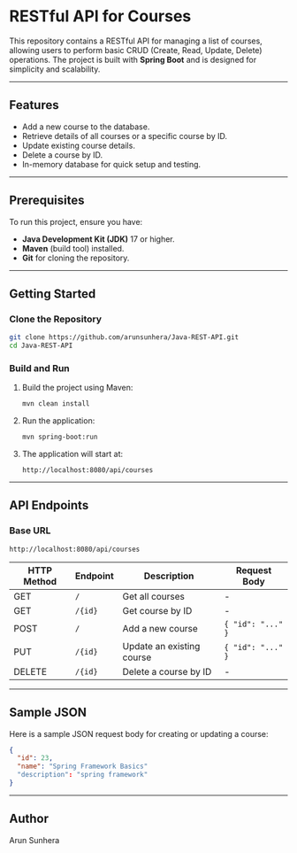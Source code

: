 
# RESTful API for Courses

This repository contains a RESTful API for managing a list of courses, allowing users to perform basic CRUD (Create, Read, Update, Delete) operations. The project is built with **Spring Boot** and is designed for simplicity and scalability.

---

## Features

- Add a new course to the database.
- Retrieve details of all courses or a specific course by ID.
- Update existing course details.
- Delete a course by ID.
- In-memory database for quick setup and testing.

---

## Prerequisites

To run this project, ensure you have:

- **Java Development Kit (JDK)** 17 or higher.
- **Maven** (build tool) installed.
- **Git** for cloning the repository.

---

## Getting Started

### Clone the Repository
```bash
git clone https://github.com/arunsunhera/Java-REST-API.git
cd Java-REST-API
```

### Build and Run
1. Build the project using Maven:
   ```bash
   mvn clean install
   ```
2. Run the application:
   ```bash
   mvn spring-boot:run
   ```
3. The application will start at:
   ```
   http://localhost:8080/api/courses
   ```

---

## API Endpoints

### Base URL
`http://localhost:8080/api/courses`

| HTTP Method | Endpoint         | Description                    | Request Body        |
|-------------|------------------|--------------------------------|---------------------|
| GET         | `/`              | Get all courses                | -                   |
| GET         | `/{id}`          | Get course by ID               | -                   |
| POST        | `/`              | Add a new course               | `{ "id": "..." }`   |
| PUT         | `/{id}`          | Update an existing course      | `{ "id": "..." }`   |
| DELETE      | `/{id}`          | Delete a course by ID          | -                   |

---

## Sample JSON

Here is a sample JSON request body for creating or updating a course:

```json
{
  "id": 23,
  "name": "Spring Framework Basics"
  "description": "spring framework"
}
```

---

## Author
Arun Sunhera

